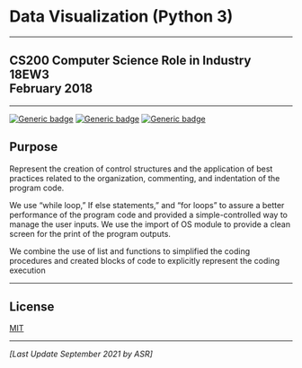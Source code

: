 # Data Visualization (Python 3)

---

## CS200 Computer Science Role in Industry 18EW3<br/>February 2018

---

[![Generic badge](https://img.shields.io/badge/language-Pyrhon-blue.svg)](https://python.org/) [![Generic badge](https://img.shields.io/badge/ide-Atom-purple.svg)](https://atom.com) [![Generic badge](https://img.shields.io/badge/license-MIT-orange.svg)](LICENSE)

## Purpose

Represent the creation of control structures and the application of best practices related to the organization, commenting, and indentation of the program code.

We use “while loop,” If else statements,” and “for loops” to assure a better performance of the program code and provided a simple-controlled way to manage the user inputs. We use the import of OS module to provide a clean screen for the print of the program outputs.

We combine the use of list and functions to simplified the coding procedures and created blocks of code to explicitly represent the coding execution

---

## License

[MIT](LICENSE)

---

_[Last Update September 2021 by ASR]_